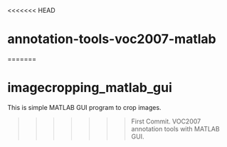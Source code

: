 <<<<<<< HEAD
# annotation-tools-voc2007-matlab
=======
# imagecropping_matlab_gui
This is simple MATLAB GUI program to crop images.
>>>>>>> First Commit. VOC2007 annotation tools with MATLAB GUI.
